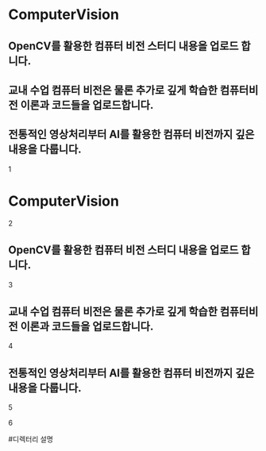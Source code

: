 # ComputerVision 
## OpenCV를 활용한 컴퓨터 비전 스터디 내용을 업로드 합니다.
## 교내 수업 컴퓨터 비전은 물론 추가로 깊게 학습한 컴퓨터비전 이론과 코드들을 업로드합니다.
## 전통적인 영상처리부터 AI를 활용한 컴퓨터 비전까지 깊은 내용을 다룹니다.

1

# ComputerVision 

2

## OpenCV를 활용한 컴퓨터 비전 스터디 내용을 업로드 합니다.

3

## 교내 수업 컴퓨터 비전은 물론 추가로 깊게 학습한 컴퓨터비전 이론과 코드들을 업로드합니다.

4

## 전통적인 영상처리부터 AI를 활용한 컴퓨터 비전까지 깊은 내용을 다룹니다.

5



6

#디렉터리 설명

